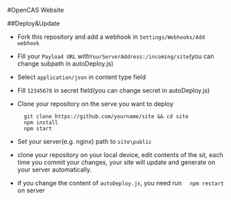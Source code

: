 #OpenCAS Website

##Deploy&Update
* Fork this repository and add a webhook in `Settings/Webhooks/Add webhook`
* Fill your `Payload URL` with`YourServerAddress:/incoming/site`(you can change subpath in autoDeploy.js)
* Select `application/json` in content type field
* Fill `12345678` in secret field(you can change secret in autoDeploy.js)
* Clone your repository on the serve you want to deploy 

		git clone https://github.com/yourname/site && cd site
		npm install
		npm start
* Set your server(e.g. nginx) path to `site\public`
* clone your repository on your local device, edit contents of the sit, each time you commit your changes, your site will update and generate on your server automatically.
* if you change the content of `autoDeploy.js`, you need run `	npm restart` on server